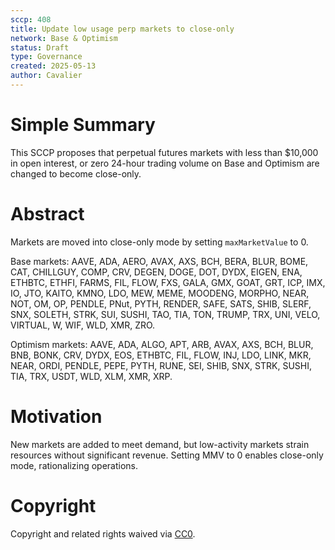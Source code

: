 ```yaml
---
sccp: 408
title: Update low usage perp markets to close-only
network: Base & Optimism
status: Draft
type: Governance
created: 2025-05-13
author: Cavalier
---
```


# Simple Summary

This SCCP proposes that perpetual futures markets with less than $10,000 in open interest, or zero 24-hour trading volume on Base and Optimism are changed to become close-only. 


# Abstract

Markets are moved into close-only mode by setting `maxMarketValue` to 0.

Base markets: AAVE, ADA, AERO, AVAX, AXS, BCH, BERA, BLUR, BOME, CAT, CHILLGUY, COMP, CRV, DEGEN, DOGE, DOT, DYDX, EIGEN, ENA, ETHBTC, ETHFI, FARMS, FIL, FLOW, FXS, GALA, GMX, GOAT, GRT, ICP, IMX, IO, JTO, KAITO, KMNO, LDO, MEW, MEME, MOODENG, MORPHO, NEAR, NOT, OM, OP, PENDLE, PNut, PYTH, RENDER, SAFE, SATS, SHIB, SLERF, SNX, SOLETH, STRK, SUI, SUSHI, TAO, TIA, TON, TRUMP, TRX, UNI, VELO, VIRTUAL, W, WIF, WLD, XMR, ZRO.

Optimism markets: AAVE, ADA, ALGO, APT, ARB, AVAX, AXS, BCH, BLUR, BNB, BONK, CRV, DYDX, EOS, ETHBTC, FIL, FLOW, INJ, LDO, LINK, MKR, NEAR, ORDI, PENDLE, PEPE, PYTH, RUNE, SEI, SHIB, SNX, STRK, SUSHI, TIA, TRX, USDT, WLD, XLM, XMR, XRP.

# Motivation

New markets are added to meet demand, but low-activity markets strain resources without significant revenue. Setting MMV to 0 enables close-only mode, rationalizing operations.

# Copyright
Copyright and related rights waived via [CC0](https://creativecommons.org/publicdomain/zero/1.0/).
